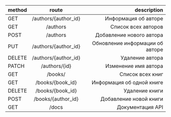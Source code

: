 | method    | route                 | description                           |
|:--------- |:---------------------:| -------------------------------------:|
| GET       | /authors/{author_id}  | Информация об авторе                  |
| GET       | /authors              | Список всех авторов                   |
| POST      | /authors              | Добавление нового автора              |
| PUT       | /authors/{author_id}  | Обновление информации об авторе       |
| DELETE    | /authors/{author_id}  | Удаление автора                       |
| PATCH     | /authors/{id}         | Изменение имя автора                  |
| GET       | /books/               | Список всех книг                      |
| GET       | /books/{book_id}      | Информация об одной книге             |
| DELETE    | /books/{book_id}      | Удаление книги                        | 
| POST      | /books/{author_id}    | Добавление новой книги                |
| GET       | /docs                 | Документация API                      |

